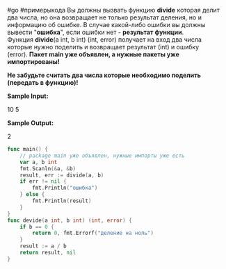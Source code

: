 #go #примерыкода 
Вы должны вызвать функцию **divide** которая делит два числа, но она возвращает не только результат деления, но и информацию об ошибке. В случае какой-либо ошибки вы должны вывести "**ошибка**", если ошибки нет - **результат функции**. Функция **divide**(a int, b int) (int, error) получает на вход два числа которые нужно поделить и возвращает результат (int) и ошибку (error). **Пакет main уже объявлен, а нужные пакеты уже импортированы!**  
  
**Не забудьте считать два числа которые необходимо поделить (передать в функцию)!**

**Sample Input:**

10 5

**Sample Output:**

2

```go 
func main() {
    // package main уже объявлен, нужные импорты уже есть
    var a, b int
	fmt.Scanln(&a, &b)
	result, err := divide(a, b)
	if err != nil {
		fmt.Println("ошибка")
	} else {
		fmt.Println(result)
	}
}
func devide(a int, b int) (int, error) {
	if b == 0 {
		return 0, fmt.Errorf("деление на ноль")
	}
	result := a / b
	return result, nil
}
```